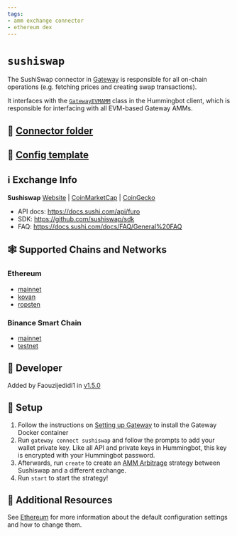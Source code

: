 ```yaml
---
tags:
- amm exchange connector
- ethereum dex
---
```


# `sushiswap`

The SushiSwap connector in [Gateway](/gateway) is responsible for all on-chain operations (e.g. fetching prices and creating swap transactions).

It interfaces with the [`GatewayEVMAMM`](https://github.com/hummingbot/hummingbot/blob/master/hummingbot/connector/gateway_EVM_AMM.py) class in the Hummingbot client, which is responsible for interfacing with all EVM-based Gateway AMMs.

## 📁 [Connector folder](https://github.com/hummingbot/hummingbot/tree/master/gateway/src/connectors/sushiswap)

## 📁 [Config template](https://github.com/hummingbot/hummingbot/blob/master/gateway/src/templates/sushiswap.yml)

## ℹ️ Exchange Info

**Sushiswap**
[Website](https://app.sushi.com/swap/) | [CoinMarketCap](https://coinmarketcap.com/exchanges/sushiswap/) | [CoinGecko](https://www.coingecko.com/en/exchanges/sushiswap)

* API docs: <https://docs.sushi.com/api/furo>
* SDK: <https://github.com/sushiswap/sdk>
* FAQ: <https://docs.sushi.com/docs/FAQ/General%20FAQ>

## 🕸️ Supported Chains and Networks

### Ethereum

* [mainnet](/gateway/chains/ethereum/#mainnet-mainnet)
* [kovan](/gateway/chains/ethereum/#kovan-testnet)
* [ropsten](/gateway/chains/ethereum/#ropsten-testnet)

### Binance Smart Chain

* [mainnet](/gateway/chains/binance-smart-chain)
* [testnet](/gateway/chains/binance-smart-chain)

## 👷 Developer

Added by Faouzijedidi1 in [v1.5.0](/release-notes/1.5.0/)

## 🔑 Setup

1. Follow the instructions on [Setting up Gateway](/gateway/setup) to install the Gateway Docker container
2. Run `gateway connect sushiswap` and follow the prompts to add your wallet private key. Like all API and private keys in Hummingbot, this key is encrypted with your Hummingbot password.
3. Afterwards, run `create` to create an [AMM Arbitrage](/strategies/amm-arbitrage/) strategy between Sushiswap and a different exchange.
4. Run `start` to start the strategy!

## 📘 Additional Resources

See [Ethereum](/gateway/chains/ethereum) for more information about the default configuration settings and how to change them.
